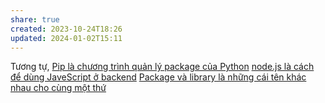 ```yaml
---
share: true
created: 2023-10-24T18:26
updated: 2024-01-02T15:11
---
```


Tương tự, [Pip là chương trình quản lý package của Python](../../../Python/Path,%20env,%20version/Pip%20l%C3%A0%20ch%C6%B0%C6%A1ng%20tr%C3%ACnh%20qu%E1%BA%A3n%20l%C3%BD%20package%20c%E1%BB%A7a%20Python.md)
[node.js là cách để dùng JaveScript ở backend](./node.js%20l%C3%A0%20c%C3%A1ch%20%C4%91%E1%BB%83%20d%C3%B9ng%20JaveScript%20%E1%BB%9F%20backend.md)
[Package và library là những cái tên khác nhau cho cùng một thứ](../../../L%E1%BA%ADp%20tr%C3%ACnh%20h%C6%B0%E1%BB%9Bng%20v%E1%BA%ADt%20th%E1%BB%83/Kh%C3%A1i%20ni%E1%BB%87m%20c%C6%A1%20b%E1%BA%A3n/M%C3%B4%20%C4%91un/Package%20v%C3%A0%20library%20l%C3%A0%20nh%E1%BB%AFng%20c%C3%A1i%20t%C3%AAn%20kh%C3%A1c%20nhau%20cho%20c%C3%B9ng%20m%E1%BB%99t%20th%E1%BB%A9.md)
